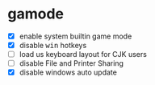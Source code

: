 # gamode  

- [x] enable system builtin game mode  
- [x] disable <kbd>win</kbd> hotkeys  
- [ ] load us keyboard layout for CJK users  
- [ ] disable File and Printer Sharing  
- [x] disable windows auto update  